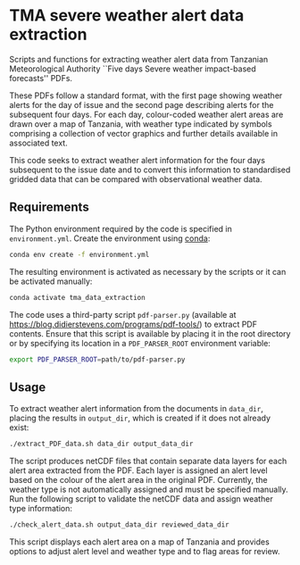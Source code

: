 # TMA severe weather alert data extraction

Scripts and functions for extracting weather alert data from Tanzanian
Meteorological Authority ``Five days Severe weather impact-based
forecasts'' PDFs.

These PDFs follow a standard format, with the first page showing
weather alerts for the day of issue and the second page describing
alerts for the subsequent four days. For each day, colour-coded
weather alert areas are drawn over a map of Tanzania, with weather
type indicated by symbols comprising a collection of vector graphics
and further details available in associated text.

This code seeks to extract weather alert information for the four days
subsequent to the issue date and to convert this information to
standardised gridded data that can be compared with observational
weather data.

## Requirements

The Python environment required by the code is specified in
`environment.yml`. Create the environment using
[conda](https://docs.conda.io/projects/conda/en/latest/index.html):

``` bash
conda env create -f environment.yml
```

The resulting environment is activated as necessary by the scripts or
it can be activated manually:

``` bash
conda activate tma_data_extraction
```

The code uses a third-party script `pdf-parser.py` (available at 
https://blog.didierstevens.com/programs/pdf-tools/) to extract PDF
contents. Ensure that this script is available by placing it in the
root directory or by specifying its location in a `PDF_PARSER_ROOT`
environment variable:

``` bash
export PDF_PARSER_ROOT=path/to/pdf-parser.py
```

## Usage

To extract weather alert information from the documents in `data_dir`,
placing the results in `output_dir`, which is created if it does not
already exist:

``` bash
./extract_PDF_data.sh data_dir output_data_dir
```

The script produces netCDF files that contain separate data layers for
each alert area extracted from the PDF. Each layer is assigned an
alert level based on the colour of the alert area in the original
PDF. Currently, the weather type is not automatically assigned and
must be specified manually. Run the following script to validate the
netCDF data and assign weather type information:

``` bash
./check_alert_data.sh output_data_dir reviewed_data_dir
```

This script displays each alert area on a map of Tanzania and provides
options to adjust alert level and weather type and to flag areas for
review.
